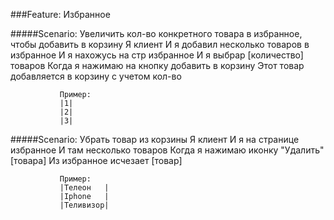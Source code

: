 ###Feature: Избранное
            
#####Scenario: Увеличить кол-во конкретного товара в избранное, чтобы добавить в корзину
               Я клиент
               И я добавил несколько товаров в избранное
               И я нахожусь на стр избранное
               И я выбрар [количество] товаров
               Когда я нажимаю на кнопку добавить в корзину
               Этот товар добавляется в корзину с учетом кол-во
               
               Пример:
               |1|
               |2|
               |3|
               
#####Scenario: Убрать товар из корзины
               Я клиент
               И я на странице избранное
               И там несколько товаров
               Когда я нажимаю иконку "Удалить" [товара]
               Из избранное исчезает [товар]
               
               Пример:
               |Телеон   |
               |Iphone   |
               |Теливизор|
               
               
